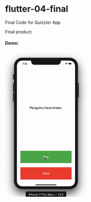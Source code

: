 # flutter-04-final
Final Code for Quizzler App

Final product.

#### Demo:
<img src="https://github.com/rebeccacxy/flutter-curriculum/blob/main/quizzler-app-final/quizzler-app-demo.gif"></img>
